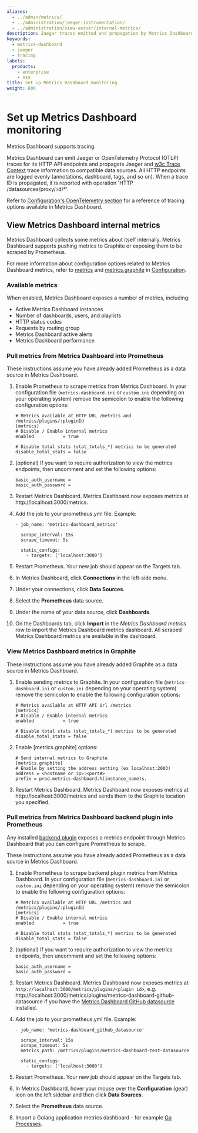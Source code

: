```yaml
---
aliases:
  - ../admin/metrics/
  - ../administration/jaeger-instrumentation/
  - ../administration/view-server/internal-metrics/
description: Jaeger traces emitted and propagation by Metrics Dashboard
keywords:
  - metrics-dashboard
  - jaeger
  - tracing
labels:
  products:
    - enterprise
    - oss
title: Set up Metrics Dashboard monitoring
weight: 800
---
```


# Set up Metrics Dashboard monitoring

Metrics Dashboard supports tracing.

Metrics Dashboard can emit Jaeger or OpenTelemetry Protocol (OTLP) traces for its HTTP API endpoints and propagate Jaeger and [w3c Trace Context](https://www.w3.org/TR/trace-context/) trace information to compatible data sources.
All HTTP endpoints are logged evenly (annotations, dashboard, tags, and so on).
When a trace ID is propagated, it is reported with operation 'HTTP /datasources/proxy/:id/\*'.

Refer to [Configuration's OpenTelemetry section](../configure-metrics-dashboard/#tracingopentelemetry) for a reference of tracing options available in Metrics Dashboard.

## View Metrics Dashboard internal metrics

Metrics Dashboard collects some metrics about itself internally. Metrics Dashboard supports pushing metrics to Graphite or exposing them to be scraped by Prometheus.

For more information about configuration options related to Metrics Dashboard metrics, refer to [metrics](../configure-metrics-dashboard/#metrics) and [metrics.graphite](../configure-metrics-dashboard/#metricsgraphite) in [Configuration](../configure-metrics-dashboard/).

### Available metrics

When enabled, Metrics Dashboard exposes a number of metrics, including:

- Active Metrics Dashboard instances
- Number of dashboards, users, and playlists
- HTTP status codes
- Requests by routing group
- Metrics Dashboard active alerts
- Metrics Dashboard performance

### Pull metrics from Metrics Dashboard into Prometheus

These instructions assume you have already added Prometheus as a data source in Metrics Dashboard.

1. Enable Prometheus to scrape metrics from Metrics Dashboard. In your configuration file (`metrics-dashboard.ini` or `custom.ini` depending on your operating system) remove the semicolon to enable the following configuration options:

   ```
   # Metrics available at HTTP URL /metrics and /metrics/plugins/:pluginId
   [metrics]
   # Disable / Enable internal metrics
   enabled           = true

   # Disable total stats (stat_totals_*) metrics to be generated
   disable_total_stats = false
   ```

1. (optional) If you want to require authorization to view the metrics endpoints, then uncomment and set the following options:

   ```
   basic_auth_username =
   basic_auth_password =
   ```

1. Restart Metrics Dashboard. Metrics Dashboard now exposes metrics at http://localhost:3000/metrics.
1. Add the job to your prometheus.yml file.
   Example:

   ```
   - job_name: 'metrics-dashboard_metrics'

     scrape_interval: 15s
     scrape_timeout: 5s

     static_configs:
       - targets: ['localhost:3000']
   ```

1. Restart Prometheus. Your new job should appear on the Targets tab.
1. In Metrics Dashboard, click **Connections** in the left-side menu.
1. Under your connections, click **Data Sources**.
1. Select the **Prometheus** data source.
1. Under the name of your data source, click **Dashboards**.
1. On the Dashboards tab, click **Import** in the _Metrics Dashboard metrics_ row to import the Metrics Dashboard metrics dashboard. All scraped Metrics Dashboard metrics are available in the dashboard.

### View Metrics Dashboard metrics in Graphite

These instructions assume you have already added Graphite as a data source in Metrics Dashboard.

1. Enable sending metrics to Graphite. In your configuration file (`metrics-dashboard.ini` or `custom.ini` depending on your operating system) remove the semicolon to enable the following configuration options:

   ```
   # Metrics available at HTTP API Url /metrics
   [metrics]
   # Disable / Enable internal metrics
   enabled           = true

   # Disable total stats (stat_totals_*) metrics to be generated
   disable_total_stats = false
   ```

1. Enable [metrics.graphite] options:

   ```
   # Send internal metrics to Graphite
   [metrics.graphite]
   # Enable by setting the address setting (ex localhost:2003)
   address = <hostname or ip>:<port#>
   prefix = prod.metrics-dashboard.%(instance_name)s.
   ```

1. Restart Metrics Dashboard. Metrics Dashboard now exposes metrics at http://localhost:3000/metrics and sends them to the Graphite location you specified.

### Pull metrics from Metrics Dashboard backend plugin into Prometheus

Any installed [backend plugin](https://metrics-dashboard.com/developers/plugin-tools/key-concepts/backend-plugins/) exposes a metrics endpoint through Metrics Dashboard that you can configure Prometheus to scrape.

These instructions assume you have already added Prometheus as a data source in Metrics Dashboard.

1. Enable Prometheus to scrape backend plugin metrics from Metrics Dashboard. In your configuration file (`metrics-dashboard.ini` or `custom.ini` depending on your operating system) remove the semicolon to enable the following configuration options:

   ```
   # Metrics available at HTTP URL /metrics and /metrics/plugins/:pluginId
   [metrics]
   # Disable / Enable internal metrics
   enabled           = true

   # Disable total stats (stat_totals_*) metrics to be generated
   disable_total_stats = false
   ```

1. (optional) If you want to require authorization to view the metrics endpoints, then uncomment and set the following options:

   ```
   basic_auth_username =
   basic_auth_password =
   ```

1. Restart Metrics Dashboard. Metrics Dashboard now exposes metrics at `http://localhost:3000/metrics/plugins/<plugin id>`, e.g. http://localhost:3000/metrics/plugins/metrics-dashboard-github-datasource if you have the [Metrics Dashboard GitHub datasource](/metrics-dashboard/plugins/metrics-dashboard-github-datasource/) installed.
1. Add the job to your prometheus.yml file.
   Example:

   ```
   - job_name: 'metrics-dashboard_github_datasource'

     scrape_interval: 15s
     scrape_timeout: 5s
     metrics_path: /metrics/plugins/metrics-dashboard-test-datasource

     static_configs:
       - targets: ['localhost:3000']
   ```

1. Restart Prometheus. Your new job should appear on the Targets tab.
1. In Metrics Dashboard, hover your mouse over the **Configuration** (gear) icon on the left sidebar and then click **Data Sources**.
1. Select the **Prometheus** data source.
1. Import a Golang application metrics dashboard - for example [Go Processes](/metrics-dashboard/dashboards/6671).

